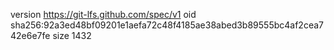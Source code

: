 version https://git-lfs.github.com/spec/v1
oid sha256:92a3ed48bf09201e1aefa72c48f4185ae38abed3b89555bc4af2cea742e6e7fe
size 1432
